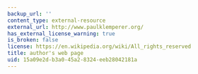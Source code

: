 ```yaml
---
backup_url: ''
content_type: external-resource
external_url: http://www.paulklemperer.org/
has_external_license_warning: true
is_broken: false
license: https://en.wikipedia.org/wiki/All_rights_reserved
title: author's web page
uid: 15a09e2d-b3a0-45a2-8324-eeb28042181a
---
```

